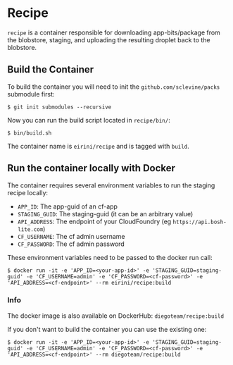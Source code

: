 # Recipe

`recipe` is a container responsible for downloading app-bits/package from the blobstore, staging, and uploading the resulting droplet back to the blobstore. 

## Build the Container

To build the container you will need to init the `github.com/sclevine/packs` submodule first:

`$ git init submodules --recursive`

Now you can run the build script located in `recipe/bin/`:

`$ bin/build.sh`

The container name is `eirini/recipe` and is tagged with `build`.

## Run the container locally with Docker

The container requires several environment variables to run the staging recipe locally:

- `APP_ID`: The app-guid of an cf-app
- `STAGING_GUID`: The staging-guid (it can be an arbitrary value)
- `API_ADDRESS`: The endpoint of your CloudFoundry (eg `https://api.bosh-lite.com`)
- `CF_USERNAME`: The cf admin username
- `CF_PASSWORD`: The cf admin password

These environment variables need to be passed to the docker run call:

`$ docker run -it -e 'APP_ID=<your-app-id>' -e 'STAGING_GUID=staging-guid' -e 'CF_USERNAME=admin' -e 'CF_PASSWORD=<cf-password>' -e 'API_ADDRESS=<cf-endpoint>' --rm eirini/recipe:build`

### Info

The docker image is also available on DockerHub: `diegoteam/recipe:build`

If you don't want to build the container you can use the existing one:

`$ docker run -it -e 'APP_ID=<your-app-id>' -e 'STAGING_GUID=staging-guid' -e 'CF_USERNAME=admin' -e 'CF_PASSWORD=<cf-password>' -e 'API_ADDRESS=<cf-endpoint>' --rm diegoteam/recipe:build`

